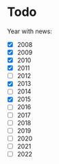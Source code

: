 # Todo

Year with news:
+ [X] 2008
+ [X] 2009
+ [X] 2010
+ [X] 2011
+ [ ] 2012
+ [X] 2013
+ [ ] 2014
+ [X] 2015
+ [ ] 2016
+ [ ] 2017
+ [ ] 2018
+ [ ] 2019
+ [ ] 2020
+ [ ] 2021
+ [ ] 2022